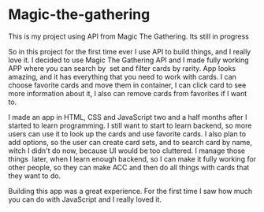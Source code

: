 # Magic-the-gathering
This is my project using API from Magic The Gathering. Its still in progress


So in this project for the first time ever I use API to build things, and I really love it. I decided to use Magic The Gathering API and I made fully working APP where you can search by 
set and filter cards by rarity. App looks amazing, and it has everything that you need to work with cards. I can choose favorite cards and move them in container, I can click card to see
more information about it, I also can remove cards from favorites if I want to.

I made an app in HTML, CSS and JavaScript two and a half months after I started to learn programming. I still want to start to learn backend, so more users can use it to look up the cards
and use favorite cards. I also plan to add options, so the user can create card sets, and to search card by name, witch I didn't do now, because UI would be too cluttered. I manage those things 
later, when I learn enough backend, so I can make it fully working for other people, so they can make ACC and then do all things with cards that they want to do.

Building this app was a great experience. For the first time I saw how much you can do with JavaScript and I really loved it.
